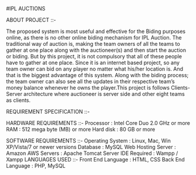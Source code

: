 #IPL AUCTIONS

ABOUT PROJECT ::-

The proposed system is most useful and effective for the Biding purposes online, as there is no other online biding mechanism for IPL Auction. The traditional way of auction is, making the team owners of all the teams to gather at one place along with the auctioneer(s) and then start the auction or biding. But by this project, it is not compulsory that all of these people have to gather at one place. Since it is an internet based project, so any team owner can bid on any player no matter what his/her location is. And that is the biggest advantage of this system. Along with the biding process; the team owner can also see all the updates in their respective team’s money balance whenever he owns the player.This project is follows Clients-Server architecture where auctioneer is server side and other eight teams as clients.

REQUIREMENT SPECIFICATION ::-

HARDWARE REQUIREMENTS ::-
Processor           : 	Intel Core Duo 2.0 GHz or more
RAM                 : 	512 mega byte (MB) or more
Hard disk           :	80 GB or more

SOFTWARE REQUIREMENTS ::-
Operating System    :   Linux, Mac, Win XP/Vista/7 or newer versions
Database            :   MySQL 
Web Hosting Server  :   Amazon AWS
Servers             :   Apache Tomcat Server
IDE Required        :   Wampp / Xampp
LANGUAGES USED ::-
Front End Language  :   HTML, CSS
Back End Language   :   PHP, MySQL
